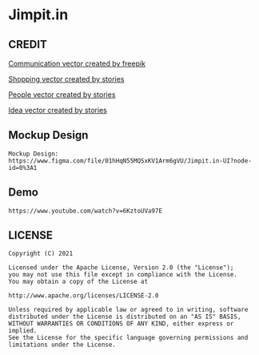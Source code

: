 # Jimpit.in

## CREDIT
[Communication vector created by freepik](https://www.freepik.com/free-photos-vectors/communication)


[Shopping vector created by stories](https://www.freepik.com/vectors/shopping)


[People vector created by stories](https://www.freepik.com/free-photos-vectors/people)


[Idea vector created by stories](https://www.freepik.com/vectors/idea)

## Mockup Design
```
Mockup Design: https://www.figma.com/file/01hHqN55MQSxKV1Arm6gVU/Jimpit.in-UI?node-id=0%3A1
```
## Demo
```
https://www.youtube.com/watch?v=6KztoUVa97E
```
## LICENSE
```
Copyright (C) 2021

Licensed under the Apache License, Version 2.0 (the "License");
you may not use this file except in compliance with the License.
You may obtain a copy of the License at

http://www.apache.org/licenses/LICENSE-2.0

Unless required by applicable law or agreed to in writing, software
distributed under the License is distributed on an "AS IS" BASIS,
WITHOUT WARRANTIES OR CONDITIONS OF ANY KIND, either express or implied.
See the License for the specific language governing permissions and
limitations under the License.
```
